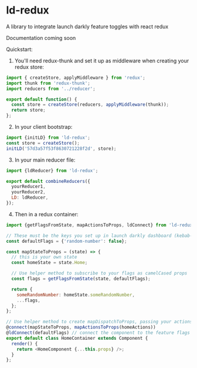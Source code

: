 # ld-redux
A library to integrate launch darkly feature toggles with react redux

Documentation coming soon

Quickstart:
1. You'll need redux-thunk and set it up as middleware when creating 
your redux store:
```javascript
import { createStore, applyMiddleware } from 'redux';
import thunk from 'redux-thunk';
import reducers from '../reducer';

export default function() {
  const store = createStore(reducers, applyMiddleware(thunk));
  return store;
};
```

2. In your client bootstrap:
```javascript
import {initLD} from 'ld-redux';
const store = createStore();
initLD('57d3a57f53f8630721228f2d', store);
```
3. In your main reducer file:
```javascript
import {ldReducer} from 'ld-redux';

export default combineReducers({
  yourReducer1,
  yourReducer2,
  LD: ldReducer,
});
```
4. Then in a redux container:
```javascript
import {getFlagsFromState, mapActionsToProps, ldConnect} from 'ld-redux';

// These must be the keys you set up in launch darkly dashboard (kebab-lower-cased)
const defaultFlags = {'random-number': false};

const mapStateToProps = (state) => {
  // this is your own state
  const homeState = state.Home;

  // Use helper method to subscribe to your flags as camelCased props
  const flags = getFlagsFromState(state, defaultFlags);

  return {
    someRandomNumber: homeState.someRandomNumber,
    ...flags,
  };
};

// Use helper method to create mapDispatchToProps, passing your actions to the helper method
@connect(mapStateToProps, mapActionsToProps(homeActions))
@ldConnect(defaultFlags) // connect the component to the feature flags it needs
export default class HomeContainer extends Component {
  render() {
    return <HomeComponent {...this.props} />;
  }
};
```
